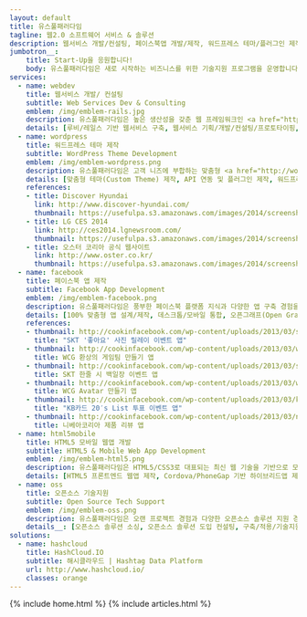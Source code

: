 ```yaml
---
layout: default
title: 유스풀패러다임
tagline: 웹2.0 소프트웨어 서비스 & 솔루션
description: 웹서비스 개발/컨설팅, 페이스북앱 개발/제작, 워드프레스 테마/플러그인 제작, 오픈소스 솔루션 컨설팅/기술지원, 루비/레일스/얼랭 개발, 워드프레스 웹사이트 제작, 페이스북Facebook/트위터Twitter/소셜웹SocialWeb 개발 및 컨설팅, HTML5 모바일 웹사이트 구축
jumbotron__:
    title: Start-Up을 응원합니다!
    body: 유스풀패러다임은 새로 시작하는 비즈니스를 위한 기술지원 프로그램을 운영합니다.
services: 
  - name: webdev
    title: 웹서비스 개발/ 컨설팅
    subtitle: Web Services Dev & Consulting
    emblem: /img/emblem-rails.jpg
    description: 유스풀패러다임은 높은 생산성을 갖춘 웹 프레임워크인 <a href="http://rubyonrails.org/">루비온레일스</a>(Ruby on Rails)와 여러 오픈소스 도구를 효과적으로 활용하여 고객 니즈에 부합하는 웹서비스를 유연하고 빠르게 구현합니다.
    details: [루비/레일스 기반 웹서비스 구축, 웹서비스 기획/개발/컨설팅/프로토타이핑, 오픈API 연동/설계/구현]
  - name: wordpress
    title: 워드프레스 테마 제작
    subtitle: WordPress Theme Development
    emblem: /img/emblem-wordpress.png
    description: 유스풀패러다임은 고객 니즈에 부합하는 맞춤형 <a href="http://wordpress.org/">워드프레스</a>(WordPress) 테마를 제작하고 워드프레스 프로젝트에서 발생하는 여러 기술적 문제들을 해결해 드립니다.
    details: [맞춤형 테마(Custom Theme) 제작, API 연동 및 플러그인 제작, 워드프레스 구축 관련 컨설팅/기술지원]
    references:
    - title: Discover Hyundai
      link: http://www.discover-hyundai.com/
      thumbnail: https://usefulpa.s3.amazonaws.com/images/2014/screenshot-wp-hqtour.png
    - title: LG CES 2014
      link: http://ces2014.lgnewsroom.com/
      thumbnail: https://usefulpa.s3.amazonaws.com/images/2014/screenshot-wp-lgces2014.png
    - title: 오스터 코리아 공식 웹사이트
      link: http://www.oster.co.kr/
      thumbnail: https://usefulpa.s3.amazonaws.com/images/2014/screenshot-wp-osterkr.png
  - name: facebook
    title: 페이스북 앱 제작
    subtitle: Facebook App Development
    emblem: /img/emblem-facebook.png
    description: 유스풀패러다임은 풍부한 페이스북 플랫폼 지식과 다양한 앱 구축 경험을 토대로 고객의 마케팅 니즈에 부합하는 커스텀 앱을 신속하게 제작합니다.
    details: [100% 맞춤형 앱 설계/제작, 데스크톱/모바일 통합, 오픈그래프(Open Graph) 연동, 관리자 기능/분석도구 지원]
    references:
    - thumbnail: http://cookinfacebook.com/wp-content/uploads/2013/03/skt-mission3.jpg
      title: "SKT '좋아요' 사진 릴레이 이벤트 앱"
    - thumbnail: http://cookinfacebook.com/wp-content/uploads/2013/03/wcg-fantasy.jpg
      title: WCG 환상의 게임팀 만들기 앱
    - thumbnail: http://cookinfacebook.com/wp-content/uploads/2013/03/skt-mission1.jpg
      title: SKT 한줄 시 백일장 이벤트 앱
    - thumbnail: http://cookinfacebook.com/wp-content/uploads/2013/03/wcg-avatar.jpg
      title: WCG Avatar 만들기 앱
    - thumbnail: http://cookinfacebook.com/wp-content/uploads/2013/03/kbstar-20slist.png
      title: "KB카드 20′s List 투표 이벤트 앱"
    - thumbnail: http://cookinfacebook.com/wp-content/uploads/2013/03/niveakorea-review.jpg
      title: 니베아코리아 제품 리뷰 앱
  - name: html5mobile
    title: HTML5 모바일 웹앱 개발
    subtitle: HTML5 & Mobile Web App Development
    emblem: /img/emblem-html5.png
    description: 유스풀패러다임은 HTML5/CSS3로 대표되는 최신 웹 기술을 기반으로 모바일 환경에 최적화된 사용성 높은 웹사이트와 웹애플리케이션을 구현합니다.
    details: [HTML5 프론트엔드 웹앱 제작, Cordova/PhoneGap 기반 하이브리드앱 제작, 반응형웹(Responsive Web) 지원, 리거시(Legacy) 웹사이트 모바일 대응]
  - name: oss
    title: 오픈소스 기술지원
    subtitle: Open Source Tech Support
    emblem: /img/emblem-oss.png
    description: 유스풀패러다임은 오랜 프로젝트 경험과 다양한 오픈소스 솔루션 지원 경험을 바탕으로 여러분 프로젝트에 가장 잘 맞는 최적의 오픈소스 솔루션을 찾아 프로젝트에 적용할 수 있도록 도와 드립니다.
    details__: [오픈소스 솔루션 소싱, 오픈소스 솔루션 도입 컨설팅, 구축/적용/기술지원, 호스팅 및 유지관리]
solutions:
  - name: hashcloud
    title: HashCloud.IO
    subtitle: 해시클라우드 | Hashtag Data Platform
    url: http://www.hashcloud.io/
    classes: orange
---
```


<!-- Nav tabs -->
<!--ul class="nav nav-pills nav-justifiedx">
    <li class="active"><a href="/">Home</a></li>
    <li class=""><a href="/articles.html">Articles</a></li>
</ul-->

{% include home.html %}
{% include articles.html %}

